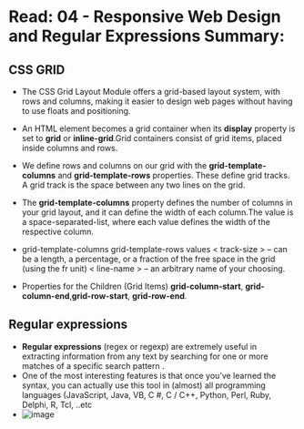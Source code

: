 # Read: 04 - Responsive Web Design and Regular Expressions Summary:
## CSS GRID
* The CSS Grid Layout Module offers a grid-based layout system, with rows and columns, making it easier to design web pages without having to use floats and positioning.
* An HTML element becomes a grid container when its **display** property is set to **grid** or **inline-grid**.Grid containers consist of grid items, placed inside columns and rows.

* We define rows and columns on our grid with the **grid-template-columns** and **grid-template-rows** properties. These define grid tracks. A grid track is the space between any two lines on the grid. 
* The **grid-template-columns** property defines the number of columns in your grid layout, and it can define the width of each column.The value is a space-separated-list, where each value defines the width of the respective column.
* grid-template-columns grid-template-rows values < track-size > – can be a length, a percentage, or a fraction of the free space in the grid (using the fr unit) < line-name > – an arbitrary name of your choosing.
* Properties for the Children (Grid Items) **grid-column-start**, **grid-column-end**,**grid-row-start**, **grid-row-end**.

## Regular expressions 
* **Regular expressions** (regex or regexp) are extremely useful in extracting information from any text by searching for one or more matches of a specific search pattern .
* One of the most interesting features is that once you’ve learned the syntax, you can actually use this tool in (almost) all programming languages ​​(JavaScript, Java, VB, C #, C / C++, Python, Perl, Ruby, Delphi, R, Tcl, ..etc
* ![image](https://cloud.netlifyusercontent.com/assets/344dbf88-fdf9-42bb-adb4-46f01eedd629/433d5073-dab2-46fc-af65-1e730af69851/regex.gif)